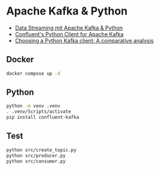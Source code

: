 # Apache Kafka & Python

- [Data Streaming mit Apache Kafka & Python](https://www.youtube.com/watch?v=BLIVlnObwAA)
- [Confluent's Python Client for Apache Kafka](https://github.com/confluentinc/confluent-kafka-python)
- [Choosing a Python Kafka client: A comparative analysis](https://quix.io/blog/choosing-python-kafka-client-comparative-analysis)

## Docker

```bash
docker compose up -d
```

## Python

```bash
python -m venv .venv
. .venv/Scripts/activate
pip install confluent-kafka
```

## Test

```bash
python src/create_topic.py
python src/producer.py
python src/consumer.py
```
